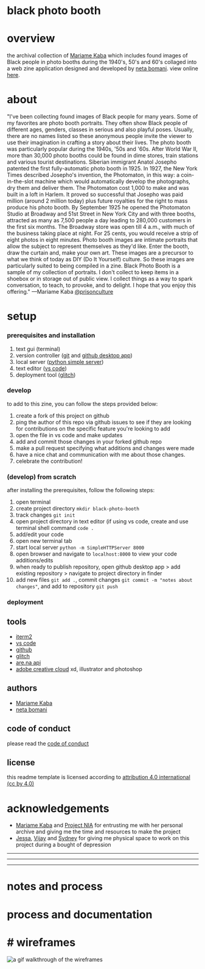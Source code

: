 # black photo booth

# overview
the archival collection of [Mariame Kaba](http://www.usprisonculture.com) which includes found images of Black people in photo booths during the 1940's, 50's and 60's collaged into a web zine application designed and developed by [neta bomani](https://netabomani.com). view online [here](http://netanoir-black-photo-booth.glitch.me/).

# about
"I've been collecting found images of Black people for many years. Some of my favorites are photo booth portraits. They often show Black people of different ages, genders, classes in serious and also playful poses. Usually, there are no names listed so these anonymous people invite the viewer to use their imagination in crafting a story about their lives.
The photo booth was particularly popular during the 1940s, '50s and '60s.
After World War II, more than 30,000 photo booths could be found in dime stores, train stations and various tourist destinations.
Siberian immigrant Anatol Josepho patented the first fully-automatic photo booth in 1925. In 1927, the New York Times described Josepho's invention, the Photomaton, in this way: a coin-in-the-slot machine which would automatically develop the photographs, dry them and deliver them.
The Photomaton cost 1,000 to make and was built in a loft in Harlem. It proved so successful that Josepho was paid  million (around 2 million today) plus future royalties for the right to mass produce his photo booth.
By September 1925 he opened the Photomaton Studio at Broadway and 51st Street in New York City and with three booths, attracted as many as 7,500 people a day leading to 280,000 customers in the first six months. The Broadway store was open till 4 a.m., with much of the business taking place at night. For 25 cents, you would receive a strip of eight photos in eight minutes.
Photo booth images are intimate portraits that allow the subject to represent themselves as they'd like. Enter the booth, draw the curtain and, make your own art. These images are a precursor to what we think of today as DIY (Do It Yourself) culture. So these images are particularly suited to being compiled in a zine.
Black Photo Booth is a sample of my collection of portraits. I don't collect to keep items in a shoebox or in storage out of public view. I collect things as a way to spark conversation, to teach, to provoke, and to delight. I hope that you enjoy this offering." —Mariame Kaba [@prisonculture](https://twitter.com/prisonculture)

# setup
### prerequisites and installation
1. text gui (terminal)
2. version controller ([git](https://git-scm.com/downloads) and [github desktop app](https://desktop.github.com/))
3. local server ([python simple server](https://docs.python.org/2/library/simplehttpserver.html))
3. text editor ([vs code](https://code.visualstudio.com/))
4. deployment tool ([glitch](https://glitch.me))

### develop
to add to this zine, you can follow the steps provided below:
1. create a fork of this project on github
2. ping the author of this repo via github issues to see if they are looking for contributions on the specific feature you're looking to add
3. open the file in vs code and make updates 
4. add and commit those changes in your forked github repo
5. make a pull request specifying what additions and changes were made
6. have a nice chat and communication with me about those changes. 
7. celebrate the contribution! 

### (develop) from scratch
after installing the prerequisites, follow the following steps:
1. open terminal
2. create project directory `mkdir black-photo-booth`
3. track changes `git init `
4. open project directory in text editor (if using vs code, create and use terminal shell command `code .`
5. add/edit your code
6. open new terminal tab
7. start local server `python -m SimpleHTTPServer 8000`
8. open browser and navigate to `localhost:8000` to view your code additions/edits
8. when ready to publish repository, open github desktop app > add existing repository > navigate to project directory in finder
9. add new files `git add .`, commit changes `git commit -m "notes about changes"`, and add to repository `git push`

### deployment

## tools
* [iterm2](https://iterm2.com/)
* [vs code](https://code.visualstudio.com/)
* [github](https://github.com) 
* [glitch](https://glitch.me)
* [are.na api](https://dev.are.na/documentation)
* [adobe creative cloud](https://www.adobe.com/creativecloud.html?sdid=KKQWX&mv=search&ef_id=Cj0KCQjw09HzBRDrARIsAG60GP_DHakuPXWcXF5VR_Db4nssdBtbzWKF1uo2bQ-qZTGxYe3l1mS0ADYaAm5rEALw_wcB:G:s&s_kwcid=AL!3085!3!379241369687!e!!g!!adobe%20creative%20cloud&gclid=Cj0KCQjw09HzBRDrARIsAG60GP_DHakuPXWcXF5VR_Db4nssdBtbzWKF1uo2bQ-qZTGxYe3l1mS0ADYaAm5rEALw_wcB) xd, illustrator and photoshop

## authors
* [Mariame Kaba](http://www.usprisonculture.com)
* [neta bomani](https://netabomani.com)

## code of conduct
please read the [code of conduct](https://www.mozilla.org/en-US/about/governance/policies/participation/) 

## license
this readme template is licensed according to [attribution 4.0 international (cc by 4.0) ](https://creativecommons.org/licenses/by/4.0/)

# acknowledgements
* [Mariame Kaba](http://www.usprisonculture.com) and [Project NIA](http://www.project-nia.org/) for entrusting me with her personal archive and giving me the time and resources to make the project
* [Jessa](http://merehuman.live/), [Vijay](https://vijaymasharani.com/) and [Sydney](https://sunatirene0.bandcamp.com/) for giving me physical space to work on this project during a bought of depression

***
***
***

# notes and process
# process and documentation
# # wireframes
[wireframes]: https://raw.githubusercontent.com/netanoir/black-photo-booth/master/asset/bpb-wireframes.gif "wireframes"
![a gif walkthrough of the wireframes][wireframes]
